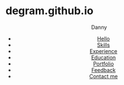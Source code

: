# degram.github.io

<header class="header">
    <div class="container">
        <div class="row">
            <div class="col-md-3 col-xs-8 slideInLeft">
                <div class="logo">
                    <span class="point">Danny</span>
                </div>
            </div>
            <div class="col-md-9 hidden-sm hidden-xs slideInRight">
                <div class="main-menu">
                    <ul class="list-inline">
                        <li><a href="#hello">Hello</a></li>
                        <li><a href="#skills">Skills</a></li>
                        <li><a href="#experience">Experience</a></li>
                        <li><a href="#education">Education</a></li>
                        <li><a href="#portfolio">Portfolio</a></li>
                        <li><a href="#feedback">Feedback</a></li>
                        <li><a href="#contact">Contact me</a></li>
                    </ul>
                </div>
            </div>
            <div class="col-xs-4 hidden-lg hidden-md slideInRight">
                <div class="mobile-btn">
                    <span><i class="mdi mdi-menu" aria-hidden="true"></i></span>
                </div>
            </div>
        </div>
    </div>
</header>
